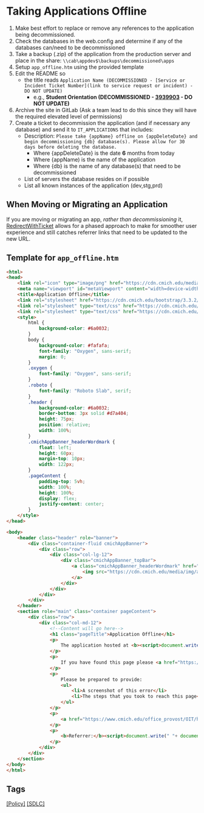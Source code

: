 # Taking Applications Offline
1. Make best effort to replace or remove any references to the application being decommissioned.
1. Check the databases in the web.config and determine if any of the databases can/need to be decommissioned 
1. Take a backup (.zip) of the application from the production server and place in the share: `\\cab\appdev$\backups\decommissioned\apps`
1. Setup `app_offline.htm` using the provided template
1. Edit the README so 
   - the title reads `Application Name (DECOMMISSIONED - [Service or Incident Ticket Number](link to service request or incident) - DO NOT UPDATE)`
     - e.g., **Student Orientation (DECOMMISSIONED - [3939903](https://cmich.teamdynamix.com/TDNext/Apps/393/Tickets/TicketDet?TicketID=3939903) - DO NOT UPDATE)**
1. Archive the site in GitLab (Ask a team lead to do this since they will have the required elevated level of permissions)
1. Create a ticket to decommission the application (and if necessary any database) and send it to `IT_APPLICATIONS` that includes:
   - Description: `Please take {appName} offline on {appDeleteDate} and begin decommissioning {db} database(s). Please allow for 30 days before deleting the database.`
     - Where {appDeleteDate} is the date **6** months from today
     - Where {appName) is the name of the application 
     - Where {db} is the name of any database(s) that need to be decommissioned
   - List of servers the database resides on if possible
   - List all known instances of the application (dev,stg,prd)

## When Moving or Migrating an Application
If you are moving or migrating an app, *rather than decommissioning* it, [RedirectWithTicket](https://code.cmich.edu/IT-AppDevelopment/Playground/RedirectWithTicket) allows for a phased approach to make for smoother user experience and still catches referrer links that need to be updated to the new URL.

## Template for `app_offline.htm`
```html
<html>
<head>
    <link rel="icon" type="image/png" href="https://cdn.cmich.edu/media/img/sp2013/favicon.png">
    <meta name="viewport" id="metaViewport" content="width=device-width, initial-scale=1.0">
    <title>Application Offline</title>
    <link rel="stylesheet" href="https://cdn.cmich.edu/bootstrap/3.3.2/css/bootstrap.min.css">
    <link rel="stylesheet" type="text/css" href="https://cdn.cmich.edu/css/fonts/fonts.css">
    <link rel="stylesheet" type="text/css" href="https://cdn.cmich.edu/fonts/cmichIcons/cmich_icons.css">
    <style>
        html {
            background-color: #6a0032;
        }
        body {
            background-color: #fafafa;
            font-family: "Oxygen", sans-serif;
            margin: 0;
        }
        .oxygen {
            font-family: "Oxygen", sans-serif;
        }
        .roboto {
            font-family: "Roboto Slab", serif;
        }
        .header {
            background-color: #6a0032;
            border-bottom: 3px solid #d7a404;
            height: 75px;
            position: relative;
            width: 100%;
        }
        .cmichAppBanner_headerWordmark {
            float: left;
            height: 60px;
            margin-top: 10px;
            width: 122px;
        }
        .pageContent {
            padding-top: 5vh;
            width: 100%;
            height: 100%;
            display: flex;
            justify-content: center;
        }
    </style>
</head>

<body>
    <header class="header" role="banner">
        <div class="container-fluid cmichAppBanner">
            <div class="row">
                <div class="col-lg-12">
                    <div class="cmichAppBanner_topBar">
                        <a class="cmichAppBanner_headerWordmark" href="https://www.cmich.edu">
                            <img src="https://cdn.cmich.edu/media/img/applicationTemplate/cmuwordmark.png" title="CMU Wordmark" alt="CMU Wordmark">
                        </a>
                    </div>
                </div>
            </div>
        </div>
    </header>
    <section role="main" class="container pageContent">
        <div class="row">
            <div class="col-md-12">
                <!--Content will go here-->
                <h1 class="pageTitle">Application Offline</h1>
                <p>
                    The application hosted at <b><script>document.write(window.location);</script></b> has been moved or discontinued.
                </p>
                <p>
                    If you have found this page please <a href="https://cmich.teamdynamix.com/TDClient/664/Portal/Requests/ServiceDet?ID=14955">Submit a ticket</a>, contact the help desk at <b>(989) 774-3662</b>, or <b><a href="http://helpdesk.remotesupport.cmich.edu/api/start_session.ns?popup=1&c2cjs=1&id=0&issue_menu=1">Chat Live!</a></b>
                </p>
                <p>
                    Please be prepared to provide:
                    <ul>
                        <li>A screenshot of this error</li>
                        <li>The steps that you took to reach this page</li>
                    </ul>
                </p>
                <p>
                    <a href="https://www.cmich.edu/office_provost/OIT/help/help_desk/Pages/default.aspx">Click here or more information about the help desk hours.</a>
                </p>
                <p>
                    <b>Referrer:</b><script>document.write(" "+ document.referrer || " None");</script>
                </p>
            </div>
        </div>
    </section>
</body>
</html>
```

<!-- :white_check_mark: Complete, :clock10: In Progress, :date: Holding, :thinking: TBD -->


## Tags
[[Policy]](https://code.cmich.edu/search?project_id=365&repository_ref=master&scope=wiki_blobs&search=PolicyTag)
[[SDLC]](https://code.cmich.edu/search?project_id=365&repository_ref=master&scope=wiki_blobs&search=SDLCTag)